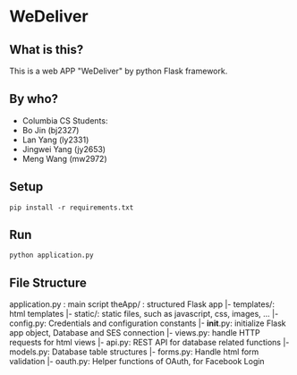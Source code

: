 # WeDeliver

## What is this?
This is a web APP "WeDeliver" by python Flask framework.

## By who?
- Columbia CS Students:
- Bo Jin (bj2327)
- Lan Yang (ly2331)
- Jingwei Yang (jy2653)
- Meng Wang (mw2972)

## Setup
`pip install -r requirements.txt`

## Run
`python application.py`

## File Structure
application.py : main script
theApp/ : structured Flask app
  |- templates/: html templates
  |- static/: static files, such as javascript, css, images, ...
  |- config.py: Credentials and configuration constants
  |- __init__.py: initialize Flask app object, Database and SES connection
  |- views.py: handle HTTP requests for html views
  |- api.py: REST API for database related functions
  |- models.py: Database table structures
  |- forms.py: Handle html form validation
  |- oauth.py: Helper functions of OAuth, for Facebook Login
